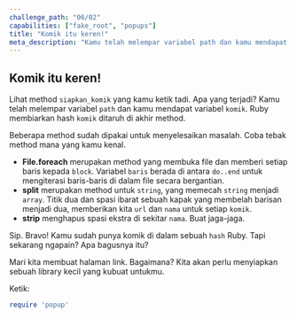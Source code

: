 ```yaml
---
challenge_path: "06/02"
capabilities: ["fake_root", "popups"]
title: "Komik itu keren!"
meta_description: "Kamu telah melempar variabel path dan kamu mendapat variabel komik. Ruby membiarkan hash komik ditaruh di akhir method."
---
```


## Komik itu keren!

Lihat method `siapkan_komik` yang kamu ketik tadi. Apa yang terjadi? Kamu telah melempar variabel `path` dan kamu mendapat variabel `komik`. Ruby membiarkan hash `komik` ditaruh di akhir method.

Beberapa method sudah dipakai untuk menyelesaikan masalah. Coba tebak method mana yang kamu kenal.

- **File.foreach** merupakan method yang membuka file dan memberi setiap baris kepada `block`. Variabel `baris` berada di antara `do..end` untuk mengiterasi baris-baris di dalam file secara bergantian.
- **split** merupakan method untuk `string`, yang memecah `string` menjadi `array`. Titik dua dan spasi ibarat sebuah kapak yang membelah barisan menjadi dua, memberikan kita `url` dan `nama` untuk setiap `komik`.
- **strip** menghapus spasi ekstra di sekitar `nama`. Buat jaga-jaga.

Sip. Bravo! Kamu sudah punya komik di dalam sebuah `hash` Ruby. Tapi sekarang ngapain? Apa bagusnya itu?

Mari kita membuat halaman link. Bagaimana? Kita akan perlu menyiapkan sebuah library kecil yang kubuat untukmu.

Ketik:

```ruby
require 'popup'
```